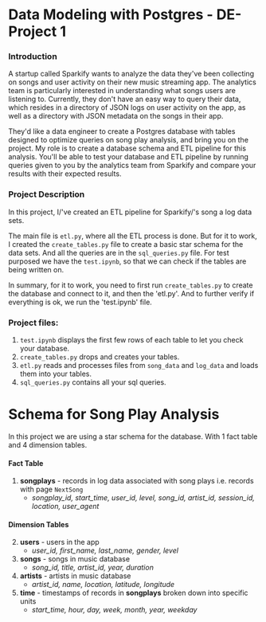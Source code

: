 
# Data Modeling with Postgres - DE-Project 1

### Introduction
A startup called Sparkify wants to analyze the data they've been collecting on songs and user activity on their new music streaming app. The analytics team is particularly interested in understanding what songs users are listening to. Currently, they don't have an easy way to query their data, which resides in a directory of JSON logs on user activity on the app, as well as a directory with JSON metadata on the songs in their app.

They'd like a data engineer to create a Postgres database with tables designed to optimize queries on song play analysis, and bring you on the project. My role is to create a database schema and ETL pipeline for this analysis. You'll be able to test your database and ETL pipeline by running queries given to you by the analytics team from Sparkify and compare your results with their expected results.

### Project Description

In this project, I/'ve created an ETL pipeline for Sparkify/'s song a log data sets. 

The main file is `etl.py`, where all the ETL process is done. But for it to work, I created the `create_tables.py` file to create a basic star schema for the data sets.
And all the queries are in the `sql_queries.py` file. 
For test purposed we have the `test.ipynb`, so that we can check if the tables are being written on.

In summary, for it to work, you need to first run `create_tables.py` to create the database and connect to it, and then the 'etl.py'. And to further verify if everything is ok, we run the 'test.ipynb' file.

### Project files:

1.  `test.ipynb`  displays the first few rows of each table to let you check your database.
2.  `create_tables.py`  drops and creates your tables. 
4.  `etl.py`  reads and processes files from  `song_data`  and  `log_data`  and loads them into your tables.
5.  `sql_queries.py`  contains all your sql queries.

# Schema for Song Play Analysis

In this project we are using a star schema for the database. With 1 fact table and 4 dimension tables.

#### Fact Table

1.  **songplays**  - records in log data associated with song plays i.e. records with page  `NextSong`
    -   _songplay_id, start_time, user_id, level, song_id, artist_id, session_id, location, user_agent_

#### Dimension Tables

2.  **users**  - users in the app
    -   _user_id, first_name, last_name, gender, level_
3.  **songs**  - songs in music database
    -   _song_id, title, artist_id, year, duration_
4.  **artists**  - artists in music database
    -   _artist_id, name, location, latitude, longitude_
5.  **time**  - timestamps of records in  **songplays**  broken down into specific units
    -   _start_time, hour, day, week, month, year, weekday_
